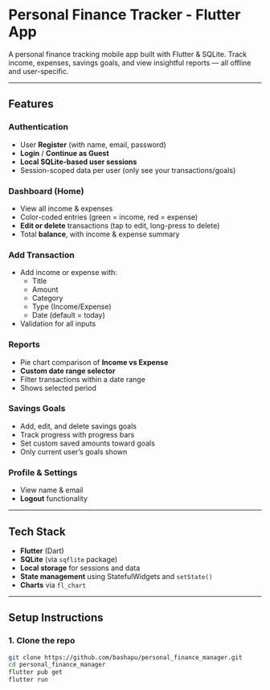 # Personal Finance Tracker - Flutter App

A personal finance tracking mobile app built with Flutter & SQLite. Track income, expenses, savings goals, and view insightful reports — all offline and user-specific.

---

## Features

### Authentication
- User **Register** (with name, email, password)
- **Login** / **Continue as Guest**
- **Local SQLite-based user sessions**
- Session-scoped data per user (only see your transactions/goals)

### Dashboard (Home)
- View all income & expenses
- Color-coded entries (green = income, red = expense)
- **Edit or delete** transactions (tap to edit, long-press to delete)
- Total **balance**, with income & expense summary

### Add Transaction
- Add income or expense with:
  - Title
  - Amount
  - Category
  - Type (Income/Expense)
  - Date (default = today)
- Validation for all inputs

### Reports
- Pie chart comparison of **Income vs Expense**
- **Custom date range selector**
- Filter transactions within a date range
- Shows selected period

### Savings Goals
- Add, edit, and delete savings goals
- Track progress with progress bars
- Set custom saved amounts toward goals
- Only current user’s goals shown

### Profile & Settings
- View name & email
- **Logout** functionality

---

## Tech Stack

- **Flutter** (Dart)
- **SQLite** (via `sqflite` package)
- **Local storage** for sessions and data
- **State management** using StatefulWidgets and `setState()`
- **Charts** via `fl_chart`

---

## Setup Instructions

### 1. Clone the repo

```bash
git clone https://github.com/bashapu/personal_finance_manager.git
cd personal_finance_manager
flutter pub get
flutter run

